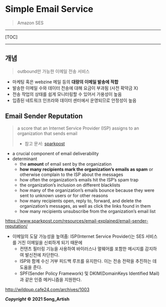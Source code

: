 # Simple Email Service

> Amazon SES

---

[TOC]

---



## 개념

> outbound만 가능한 이메일 전송 서비스

- 마케팅 혹은 webzine 메일 등의 **대량의 이메일 발송에 적합**
- 발송한 이메일 수와 데이터 전송에 대해 요금이 부과됨 (사전 확약금 X)
- 전송 작업의 상태를 쉽게 모니터링할 수 있어서 가용성이 높음
- 입증된 네트워크 인프라와 데이터 센터에서 운영되므로 안정성이 높음



## Email Sender Reputation

> a score that an Internet Service Provider (ISP) assigns to an organization that sends email
>
> - 참고 문서: [sparkpost](https://www.sparkpost.com/resources/email-explained/email-sender-reputation/)

- a crucial component of email deliverability
- determinant
  - the **amount** of email sent by the organization
  - **how many recipients mark the organization’s emails as spam** or otherwise complain to the ISP about the messages
  - how often the organization’s emails hit the ISP’s spam trap
  - the organization’s inclusion on different blacklists
  - how many of the organization’s emails bounce because they were sent to unknown users or for other reasons
  - how many recipients open, reply to, forward, and delete the organization’s messages, as well as click the links found in them
  - how many recipients unsubscribe from the organization’s email list



https://www.sparkpost.com/resources/email-explained/email-sender-reputation/



- 이메일의 도달 가능성을 높여줌: ISP(Internet Service Provider)는 SES 서비스를 거친 이메일을 신뢰하게 되기 때문에
  - 컨텐츠 필터링 기능을 사용하여 바이러스나 멀웨어를 포함한 메시지를 감지하여 발신전에 차단한다.
  - ISP와 함께 수신 거부 피드백 루프를 유지한다. 이는 전송 전략을 추진하는 데 도움을 준다.
  - SPF(Sender Policy Framework) 및 DKIM(DomainKeys Identified Mail)과 같은 인증 메커니즘을 지원한다.

http://wildpup.cafe24.com/archives/1003







***Copyright* © 2021 Song_Artish**